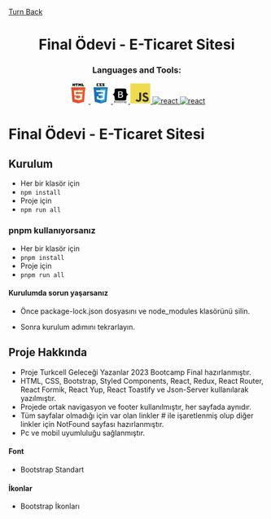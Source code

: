 [Turn Back](../../../)

<h1 align="center">Final Ödevi - E-Ticaret Sitesi</h1>

<h3 align="center">Languages and Tools:</h3>
<p align="center"><a href="https://www.w3.org/html/" target="_blank" rel="noreferrer"> <img src="https://raw.githubusercontent.com/devicons/devicon/master/icons/html5/html5-original-wordmark.svg" alt="html5" width="40" height="40"/> </a> <a href="https://www.w3schools.com/css/" target="_blank" rel="noreferrer"> <img src="https://raw.githubusercontent.com/devicons/devicon/master/icons/css3/css3-original-wordmark.svg" alt="css3" width="40" height="40"/> </a> <a href="https://getbootstrap.com" target="_blank"> <img src="https://raw.githubusercontent.com/devicons/devicon/master/icons/bootstrap/bootstrap-plain-wordmark.svg" alt="bootstrap" width="30" height="30"/> </a> <a href="https://developer.mozilla.org/en-US/docs/Web/JavaScript" target="_blank" rel="noreferrer"> <img src="https://raw.githubusercontent.com/devicons/devicon/master/icons/javascript/javascript-original.svg" alt="javascript" width="40" height="40"/> </a> <a href="https://reactjs.org/" target="_blank"> <img src="https://upload.wikimedia.org/wikipedia/commons/thumb/4/47/React.svg/1200px-React.svg.png" alt="react" width="33" height="35"/> </a> <a href="https://redux.js.org/" target="_blank"> <img src="https://stickykart.com/wp-content/uploads/2020/11/redux-450x450.png" alt="react" width="35" height="35"/> </a> </p>

# Final Ödevi - E-Ticaret Sitesi

## Kurulum

- Her bir klasör için
- `npm install`
- Proje için
- `npm run all`

### pnpm kullanıyorsanız
- Her bir klasör için
- `pnpm install`
- Proje için
- `pnpm run all`

#### Kurulumda sorun yaşarsanız

- Önce package-lock.json dosyasını ve node_modules klasörünü silin.

- Sonra kurulum adımını tekrarlayın.

## Proje Hakkında

- Proje Turkcell Geleceği Yazanlar 2023 Bootcamp Final hazırlanmıştır.
- HTML, CSS, Bootstrap, Styled Components, React, Redux, React Router, React Formik, React Yup, React Toastify ve Json-Server kullanılarak yazılmıştır.
- Projede ortak navigasyon ve footer kullanılmıştır, her sayfada aynıdır.
- Tüm sayfalar olmadığı için var olan linkler # ile işaretlenmiş olup diğer linkler için NotFound sayfası hazırlanmıştır.
- Pc ve mobil uyumluluğu sağlanmıştır.

#### Font

- Bootstrap Standart

#### İkonlar

- Bootstrap İkonları


